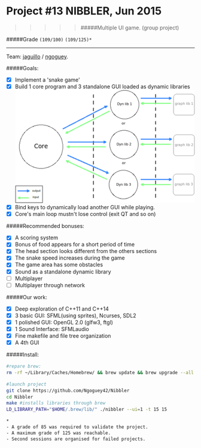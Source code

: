 # Project #13 NIBBLER, Jun 2015
>>>>> #####Multiple UI game. (group project)

#####Grade ``(109/100)`` ``(109/125)*``
--------  -----------------------

Team: [jaguillo](https://github.com/Julow) / [ngoguey](https://github.com/Ngoguey42).
<BR>

#####Goals:
- [X] Implement a 'snake game'
- [X] Build 1 core program and 3 standalone GUI loaded as dynamic libraries
![diagram](./diagram.png)
- [X] Bind keys to dynamically load another GUI while playing.
- [X] Core's main loop mustn't lose control (exit QT and so on)

#####Recommended bonuses:
- [X] A scoring system
- [X] Bonus of food appears for a short period of time
- [X] The head section looks different from the others sections
- [X] The snake speed increases during the game
- [X] The game area has some obstacles
- [X] Sound as a standalone dynamic library
- [ ] Multiplayer
- [ ] Multiplayer through network

#####Our work:
- [X] Deep exploration of C++11 and C++14
- [X] 3 basic GUI: SFML(using sprites), Ncurses, SDL2
- [X] 1 polished GUI: OpenGL 2.0 (glfw3, ftgl)
- [X] 1 Sound Interface: SFMLaudio
- [X] Fine makefile and file tree organization
- [X] A 4th GUI

#####Install:
```sh
#repare brew:
rm -rf ~/Library/Caches/Homebrew/ && brew update && brew upgrade --all && mkdir ~/Library/Caches/Homebrew/
```

```sh
#launch project
git clone https://github.com/Ngoguey42/Nibbler
cd Nibbler
make #installs libraries through brew
LD_LIBRARY_PATH="$HOME/.brew/lib/" ./nibbler --ui=1 -t 15 15
```

```
*
- A grade of 85 was required to validate the project.
- A maximum grade of 125 was reachable.
- Second sessions are organised for failed projects.
```
